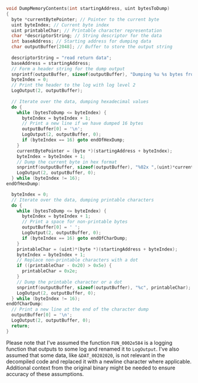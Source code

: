 ```c
void DumpMemoryContents(int startingAddress, uint bytesToDump)
{
  byte *currentBytePointer; // Pointer to the current byte
  uint byteIndex; // Current byte index
  uint printableChar; // Printable character representation
  char *descriptorString; // String descriptor for the data
  int baseAddress; // Starting address for dumping data
  char outputBuffer[2048]; // Buffer to store the output string
  
  descriptorString = "read return data";
  baseAddress = startingAddress;
  // Form a header string for the dump output
  snprintf(outputBuffer, sizeof(outputBuffer), "Dumping %u %s bytes from %p:\n", bytesToDump, descriptorString, startingAddress);
  byteIndex = 0;
  // Print the header to the log with log level 2
  LogOutput(2, outputBuffer);
  
  // Iterate over the data, dumping hexadecimal values
  do {
    while (bytesToDump <= byteIndex) {
      byteIndex = byteIndex + 1;
      // Print a new line if we have dumped 16 bytes
      outputBuffer[0] = '\n';
      LogOutput(2, outputBuffer, 0);
      if (byteIndex == 16) goto endOfHexDump;
    }
    currentBytePointer = (byte *)(startingAddress + byteIndex);
    byteIndex = byteIndex + 1;
    // Dump the current byte in hex format
    snprintf(outputBuffer, sizeof(outputBuffer), "%02x ",(uint)*currentBytePointer);
    LogOutput(2, outputBuffer, 0);
  } while (byteIndex != 16);
endOfHexDump:

  byteIndex = 0;
  // Iterate over the data, dumping printable characters
  do {
    while (bytesToDump <= byteIndex) {
      byteIndex = byteIndex + 1;
      // Print a space for non-printable bytes
      outputBuffer[0] = ' ';
      LogOutput(2, outputBuffer, 0);
      if (byteIndex == 16) goto endOfCharDump;
    }
    printableChar = (uint)*(byte *)(startingAddress + byteIndex);
    byteIndex = byteIndex + 1;
    // Replace non-printable characters with a dot
    if ((printableChar - 0x20) > 0x5e) {
      printableChar = 0x2e;
    }
    // Dump the printable character or a dot
    snprintf(outputBuffer, sizeof(outputBuffer), "%c", printableChar);
    LogOutput(2, outputBuffer, 0);
  } while (byteIndex != 16);
endOfCharDump:
  // Print a new line at the end of the character dump
  outputBuffer[0] = '\n';
  LogOutput(2, outputBuffer, 0);
  return;
}
```

Please note that I've assumed the function `FUN_0002e584` is a logging function that outputs to some log and renamed it to `LogOutput`. I've also assumed that some data, like `&DAT_00202020`, is not relevant in the decompiled code and replaced it with a newline character where applicable. Additional context from the original binary might be needed to ensure accuracy of these assumptions.